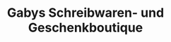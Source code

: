 ---
title: "Gabys Schreibwaren- und Geschenkboutique"
url: /obernburg-am-main/gabys-schreibwaren-und-geschenkboutique/
shop: Schreibwaren
---